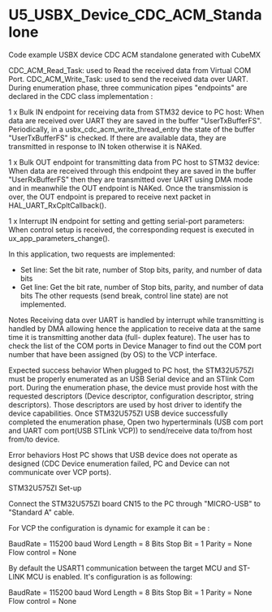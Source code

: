 # U5_USBX_Device_CDC_ACM_Standalone
Code example USBX device CDC ACM standalone generated with CubeMX

CDC_ACM_Read_Task: used to Read the received data from Virtual COM Port.
CDC_ACM_Write_Task: used to send the received data over UART.
During enumeration phase, three communication pipes "endpoints" are declared in the CDC class implementation :

1 x Bulk IN endpoint for receiving data from STM32 device to PC host: When data are received over UART they are saved in the buffer "UserTxBufferFS". Periodically, in a usbx_cdc_acm_write_thread_entry the state of the buffer "UserTxBufferFS" is checked. If there are available data, they are transmitted in response to IN token otherwise it is NAKed.

1 x Bulk OUT endpoint for transmitting data from PC host to STM32 device: When data are received through this endpoint they are saved in the buffer "UserRxBufferFS" then they are transmitted over UART using DMA mode and in meanwhile the OUT endpoint is NAKed. Once the transmission is over, the OUT endpoint is prepared to receive next packet in HAL_UART_RxCpltCallback().

1 x Interrupt IN endpoint for setting and getting serial-port parameters: When control setup is received, the corresponding request is executed in ux_app_parameters_change().

In this application, two requests are implemented:

- Set line: Set the bit rate, number of Stop bits, parity, and number of data bits
- Get line: Get the bit rate, number of Stop bits, parity, and number of data bits
The other requests (send break, control line state) are not implemented.

Notes
Receiving data over UART is handled by interrupt while transmitting is handled by DMA allowing hence the application to receive data at the same time it is transmitting another data (full- duplex feature).
The user has to check the list of the COM ports in Device Manager to find out the COM port number that have been assigned (by OS) to the VCP interface.

Expected success behavior
When plugged to PC host, the STM32U575ZI must be properly enumerated as an USB Serial device and an STlink Com port. During the enumeration phase, the device must provide host with the requested descriptors (Device descriptor, configuration descriptor, string descriptors). Those descriptors are used by host driver to identify the device capabilities. Once STM32U575ZI USB device successfully completed the enumeration phase, Open two hyperterminals (USB com port and UART com port(USB STLink VCP)) to send/receive data to/from host from/to device.

Error behaviors
Host PC shows that USB device does not operate as designed (CDC Device enumeration failed, PC and Device can not communicate over VCP ports).

STM32U575ZI Set-up

Connect the STM32U575ZI board CN15 to the PC through "MICRO-USB" to "Standard A" cable.

For VCP the configuration is dynamic for example it can be :

BaudRate = 115200 baud
Word Length = 8 Bits
Stop Bit = 1
Parity = None
Flow control = None

By default the USART1 communication between the target MCU and ST-LINK MCU is enabled. It's configuration is as following:

BaudRate = 115200 baud
Word Length = 8 Bits
Stop Bit = 1
Parity = None
Flow control = None


